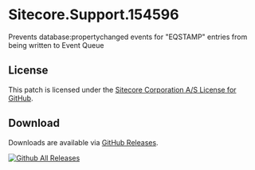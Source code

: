 # Sitecore.Support.154596
Prevents database:propertychanged events for &quot;EQSTAMP&quot; entries from being written to Event Queue

## License  
This patch is licensed under the [Sitecore Corporation A/S License for GitHub](https://github.com/sitecoresupport/Sitecore.Support.154596/blob/master/LICENSE).  

## Download  
Downloads are available via [GitHub Releases](https://github.com/sitecoresupport/Sitecore.Support.154596/releases).  

[![Github All Releases](https://img.shields.io/github/downloads/SitecoreSupport/Sitecore.Support.154596/total.svg)](https://github.com/SitecoreSupport/Sitecore.Support.154596/releases)
